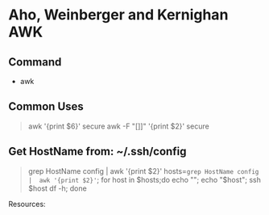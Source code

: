 # Aho, Weinberger and Kernighan AWK

## Command

- awk 

## Common Uses

> awk '{print $6}' secure
> awk -F "[]]" '{print $2}' secure 

## Get HostName from: ~/.ssh/config

> grep HostName config |  awk '{print $2}'
> hosts=`grep HostName config |  awk '{print $2}'`; for host in $hosts;do echo ""; echo "$host"; ssh $host df -h; done

Resources: 

